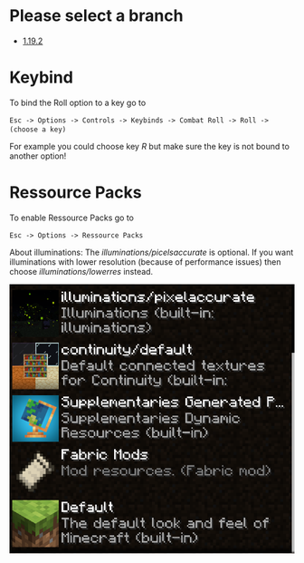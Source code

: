 # Please select a branch
- [1.19.2](https://github.com/MaoSpiritLink/gey-minecraft/tree/1.19.2)

# Keybind
To bind the Roll option to a key go to

    Esc -> Options -> Controls -> Keybinds -> Combat Roll -> Roll -> (choose a key)

For example you could choose key *R* but make sure the key is not bound to another option!

# Ressource Packs
To enable Ressource Packs go to

    Esc -> Options -> Ressource Packs

About illuminations: The *illuminations/picelsaccurate* is optional. If you want illuminations with lower resolution (because of performance issues) then choose *illuminations/lowerres* instead.

![image](ressourcepacks.png)
